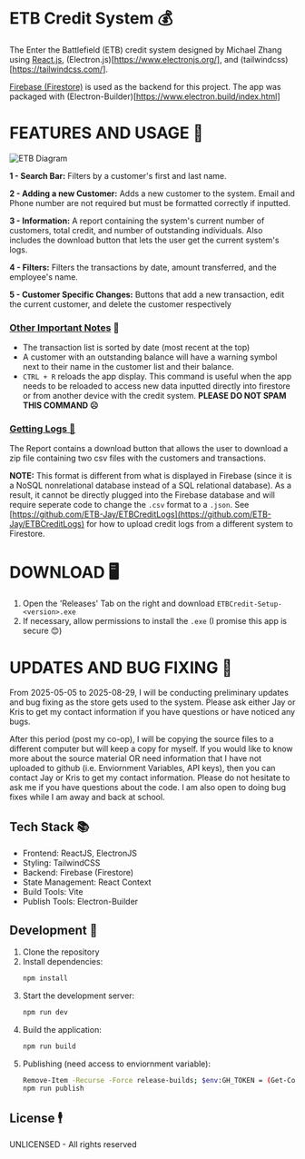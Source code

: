 # ETB Credit System 💰
The Enter the Battlefield (ETB) credit system designed by Michael Zhang using [React.js](https://react.dev/), (Electron.js)[https://www.electronjs.org/], and (tailwindcss)[https://tailwindcss.com/].

[Firebase (Firestore)](https://firebase.google.com/) is used as the backend for this project. The app was packaged with (Electron-Builder)[https://www.electron.build/index.html]

# FEATURES AND USAGE 📝
![ETB Diagram](https://github.com/user-attachments/assets/64bd72c6-ff43-454d-9896-3495e631d3b9)


**1 - Search Bar:** Filters by a customer's first and last name. 

**2 - Adding a new Customer:** Adds a new customer to the system. Email and Phone number are not required but must be formatted correctly if inputted.

**3 - Information:** A report containing the system's current number of customers, total credit, and number of outstanding individuals. Also includes the download button that lets the user get the current system's logs. 

**4 - Filters:** Filters the transactions by date, amount transferred, and the employee's name. 

**5 - Customer Specific Changes:** Buttons that add a new transaction, edit the current customer, and delete the customer respectively

### <ins>Other Important Notes</ins> 🤔
- The transaction list is sorted by date (most recent at the top)
- A customer with an outstanding balance will have a warning symbol next to their name in the customer list and their balance.
- `CTRL + R` reloads the app display. This command is useful when the app needs to be reloaded to access new data inputted directly into firestore or from another device with the credit system. **PLEASE DO NOT SPAM THIS COMMAND ☹️**

### <ins>Getting Logs 📰</ins>	 
The Report contains a download button that allows the user to download a zip file containing two csv files with the customers and transactions. 

**NOTE:** This format is different from what is displayed in Firebase (since it is a NoSQL nonrelational database instead of a SQL relational database). As a result, it cannot be directly plugged into the Firebase database and will require seperate code to change the `.csv` format to a `.json`. See [https://github.com/ETB-Jay/ETBCreditLogs](https://github.com/ETB-Jay/ETBCreditLogs) for how to upload credit logs from a different system to Firestore. 

# DOWNLOAD 🖥️
1. Open the 'Releases' Tab on the right and download `ETBCredit-Setup-<version>.exe`
2. If necessary, allow permissions to install the `.exe` (I promise this app is secure 😊)

# UPDATES AND BUG FIXING 🐛
From 2025-05-05 to 2025-08-29, I will be conducting preliminary updates and bug fixing as the store gets used to the system. Please ask either Jay or Kris to get my contact information if you have questions or have noticed any bugs.

After this period (post my co-op), I will be copying the source files to a different computer but will keep a copy for myself. If you would like to know more about the source material OR need information that I have not uploaded to github (i.e. Enviornment Variables, API keys), then you can contact Jay or Kris to get my contact information. Please do not hesitate to ask me if you have questions about the code. I am also open to doing bug fixes while I am away and back at school.

## Tech Stack 📚
- Frontend: ReactJS, ElectronJS
- Styling: TailwindCSS
- Backend: Firebase (Firestore)
- State Management: React Context
- Build Tools: Vite
- Publish Tools: Electron-Builder

## Development 🛒
1. Clone the repository
2. Install dependencies:
   ```bash
   npm install
   ```
3. Start the development server:
   ```bash
   npm run dev
   ```
4. Build the application:
   ```bash
   npm run build
   ```
5. Publishing (need access to enviornment variable):
   ```bash
   Remove-Item -Recurse -Force release-builds; $env:GH_TOKEN = (Get-Content .env | Select-String "GH_TOKEN").ToString().Split("=")[1].Trim()
   npm run publish
   ```
   
## License 🕴️

UNLICENSED - All rights reserved
